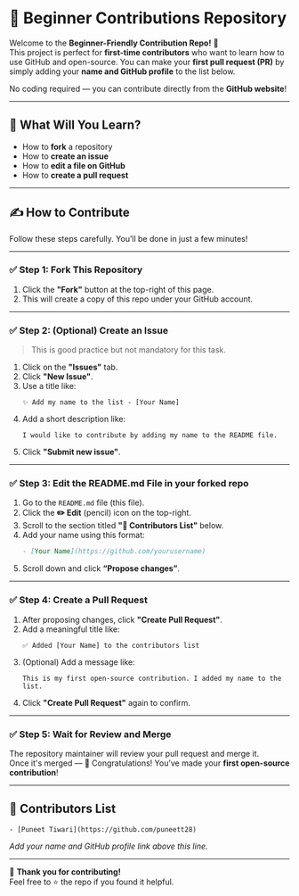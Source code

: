 # 🚀 Beginner Contributions Repository

Welcome to the **Beginner-Friendly Contribution Repo!** 👋  
This project is perfect for **first-time contributors** who want to learn how to use GitHub and open-source. You can make your **first pull request (PR)** by simply adding your **name and GitHub profile** to the list below.

No coding required — you can contribute directly from the **GitHub website**!

---

## 🧠 What Will You Learn?

- How to **fork** a repository
- How to **create an issue**
- How to **edit a file on GitHub**
- How to **create a pull request**

---

## ✍️ How to Contribute

Follow these steps carefully. You’ll be done in just a few minutes!

---

### ✅ Step 1: Fork This Repository

1. Click the **"Fork"** button at the top-right of this page.
2. This will create a copy of this repo under your GitHub account.

---

### ✅ Step 2: (Optional) Create an Issue

> This is good practice but not mandatory for this task.

1. Click on the **"Issues"** tab.
2. Click **"New Issue"**.
3. Use a title like:
   ```
   ✨ Add my name to the list - [Your Name]
   ```
4. Add a short description like:
   ```
   I would like to contribute by adding my name to the README file.
   ```
5. Click **"Submit new issue"**.

---

### ✅ Step 3: Edit the README.md File in your forked repo

1. Go to the `README.md` file (this file).
2. Click the **✏️ Edit** (pencil) icon on the top-right.
3. Scroll to the section titled **"💬 Contributors List"** below.
4. Add your name using this format:
   ```markdown
   - [Your Name](https://github.com/yourusername)
   ```
5. Scroll down and click **“Propose changes”**.

---

### ✅ Step 4: Create a Pull Request

1. After proposing changes, click **"Create Pull Request"**.
2. Add a meaningful title like:
   ```
   ✅ Added [Your Name] to the contributors list
   ```
3. (Optional) Add a message like:
   ```
   This is my first open-source contribution. I added my name to the list.
   ```
4. Click **"Create Pull Request"** again to confirm.

---

### ✅ Step 5: Wait for Review and Merge

The repository maintainer will review your pull request and merge it.  
Once it's merged — 🎉 Congratulations! You’ve made your **first open-source contribution**!

---

## 💬 Contributors List

```
- [Puneet Tiwari](https://github.com/puneett28)
```

_Add your name and GitHub profile link above this line._

---





👏 **Thank you for contributing!**  
Feel free to ⭐ the repo if you found it helpful.
